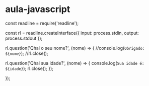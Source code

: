 # aula-javascript

const readline = require('readline');

const rl = readline.createInterface({
    input: process.stdin,
    output: process.stdout
});

rl.question('Qhal o seu nome?', (nome) => {
    //console.log(`Obrigado: ${nome}`);
    //rl.close();

rl.question('Qhal sua idade?', (nome) => {
    console.log(`Sua idade é: ${idade}`);
    rl.close();
});

});
